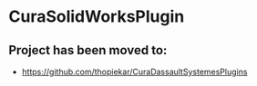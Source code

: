 # CuraSolidWorksPlugin

## Project has been moved to:
 * https://github.com/thopiekar/CuraDassaultSystemesPlugins
